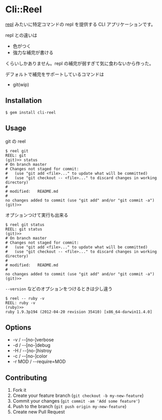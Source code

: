 # Cli::Reel

[repl](https://github.com/defunkt/repl) みたいに特定コマンドの repl を提供する CLI アプリケーションです。

repl との違いは

- 色がつく
- 強力な補完が書ける

くらいしかありません。repl の補完が弱すぎて気に食わないから作った。

デフォルトで補完をサポートしているコマンドは

- git(wip)

## Installation

    $ gem install cli-reel

## Usage

git の reel

    $ reel git
    REEL: git
    (git)>> status
    # On branch master
    # Changes not staged for commit:
    #   (use "git add <file>..." to update what will be committed)
    #   (use "git checkout -- <file>..." to discard changes in working directory)
    #
    # modified:   README.md
    #
    no changes added to commit (use "git add" and/or "git commit -a")
    (git)>>

オプションつけて実行も出来る

    $ reel git status
    REEL: git status
    (git)>>
    # On branch master
    # Changes not staged for commit:
    #   (use "git add <file>..." to update what will be committed)
    #   (use "git checkout -- <file>..." to discard changes in working directory)
    #
    # modified:   README.md
    #
    no changes added to commit (use "git add" and/or "git commit -a")
    (git)>>

`--version` などのオプションをつけるときは少し違う

    $ reel -- ruby -v
    REEL: ruby -v
    (ruby)>>
    ruby 1.9.3p194 (2012-04-20 revision 35410) [x86_64-darwin11.4.0]

## Options

- -v / --[no-]verbose
- -d / --[no-]debug
- -H / --[no-]histroy
- -c / --[no-]color
- -r MOD / --require=MOD

## Contributing

1. Fork it
2. Create your feature branch (`git checkout -b my-new-feature`)
3. Commit your changes (`git commit -am 'Add some feature'`)
4. Push to the branch (`git push origin my-new-feature`)
5. Create new Pull Request
